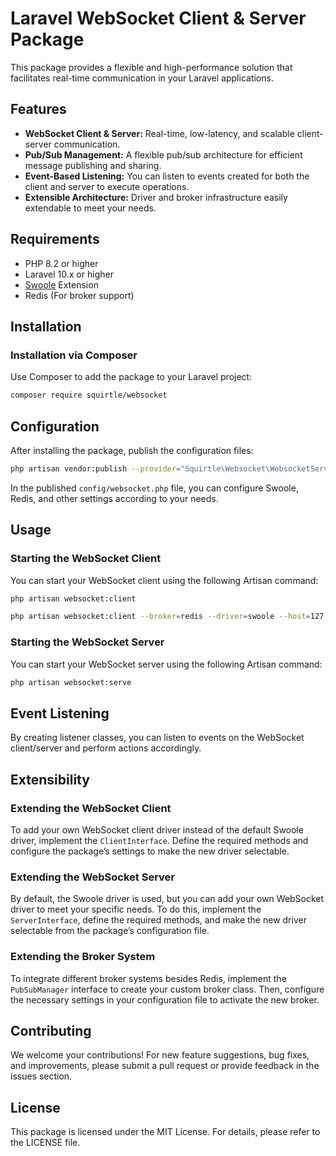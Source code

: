 # Laravel WebSocket Client & Server Package

This package provides a flexible and high-performance solution that facilitates real-time communication in your Laravel
applications.

## Features

- **WebSocket Client & Server:** Real-time, low-latency, and scalable client-server communication.
- **Pub/Sub Management:** A flexible pub/sub architecture for efficient message publishing and sharing.
- **Event-Based Listening:** You can listen to events created for both the client and server to execute operations.
- **Extensible Architecture:** Driver and broker infrastructure easily extendable to meet your needs.

## Requirements

- PHP 8.2 or higher
- Laravel 10.x or higher
- [Swoole](https://swoole.com/) Extension
- Redis (For broker support)

## Installation

### Installation via Composer

Use Composer to add the package to your Laravel project:

```bash
composer require squirtle/websocket
```

## Configuration

After installing the package, publish the configuration files:

```bash
php artisan vendor:publish --provider="Squirtle\Websocket\WebsocketServiceProvider"
```

In the published `config/websocket.php` file, you can configure Swoole, Redis, and other settings according to your
needs.

## Usage

### Starting the WebSocket Client

You can start your WebSocket client using the following Artisan command:

```bash
php artisan websocket:client
```

```bash
php artisan websocket:client --broker=redis --driver=swoole --host=127.0.0.1 --port=6001 --debug
```

### Starting the WebSocket Server

You can start your WebSocket server using the following Artisan command:

```bash
php artisan websocket:serve
```

## Event Listening

By creating listener classes, you can listen to events on the WebSocket client/server and perform actions accordingly.

## Extensibility

### Extending the WebSocket Client

To add your own WebSocket client driver instead of the default Swoole driver, implement the `ClientInterface`. Define
the
required methods and configure the package’s settings to make the new driver selectable.

### Extending the WebSocket Server

By default, the Swoole driver is used, but you can add your own WebSocket driver to meet your specific needs. To do
this, implement the `ServerInterface`, define the required methods, and make the new driver selectable from the
package’s
configuration file.

### Extending the Broker System

To integrate different broker systems besides Redis, implement the `PubSubManager` interface to create your custom
broker class. Then, configure the necessary settings in your configuration file to activate the new broker.

## Contributing

We welcome your contributions! For new feature suggestions, bug fixes, and improvements, please submit a pull request or
provide feedback in the issues section.

## License

This package is licensed under the MIT License. For details, please refer to the LICENSE file.